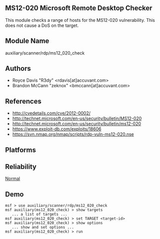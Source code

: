 ## MS12-020 Microsoft Remote Desktop Checker

This module checks a range of hosts for the MS12-020 
vulnerability. This does not cause a DoS on the target.


## Module Name
auxiliary/scanner/rdp/ms12_020_check

## Authors
* Royce Davis "R3dy" <rdavis[at]accuvant.com>
* Brandon McCann "zeknox" <bmccann[at]accuvant.com>


## References
* http://cvedetails.com/cve/2012-0002/
* http://technet.microsoft.com/en-us/security/bulletin/MS12-020
* http://technet.microsoft.com/en-us/security/bulletin/ms12-020
* https://www.exploit-db.com/exploits/18606
* https://svn.nmap.org/nmap/scripts/rdp-vuln-ms12-020.nse




## Platforms


## Reliability
[Normal](https://github.com/rapid7/metasploit-framework/wiki/Exploit-Ranking)

## Demo

```
msf > use auxiliary/scanner/rdp/ms12_020_check
msf auxiliary(ms12_020_check) > show targets
   ... a list of targets ...
msf auxiliary(ms12_020_check) > set TARGET <target-id>
msf auxiliary(ms12_020_check) > show options
   ... show and set options ...
msf auxiliary(ms12_020_check) > run
```
    
    